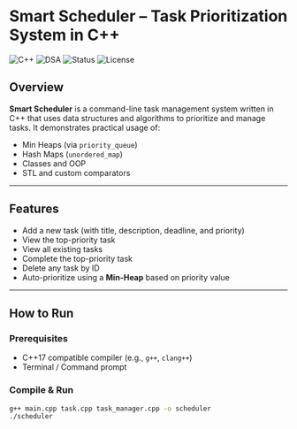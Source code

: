 # Smart Scheduler – Task Prioritization System in C++

![C++](https://img.shields.io/badge/C%2B%2B-17-blue.svg)
![DSA](https://img.shields.io/badge/Data%20Structures-Heaps%2C%20HashMaps-orange)
![Status](https://img.shields.io/badge/status-active-brightgreen)
![License](https://img.shields.io/badge/license-MIT-lightgrey)

## Overview

**Smart Scheduler** is a command-line task management system written in C++ that uses data structures and algorithms to prioritize and manage tasks. It demonstrates practical usage of:
- Min Heaps (via `priority_queue`)
- Hash Maps (`unordered_map`)
- Classes and OOP
- STL and custom comparators


---

## Features

-  Add a new task (with title, description, deadline, and priority)
-  View the top-priority task
-  View all existing tasks
-  Complete the top-priority task
-  Delete any task by ID
-  Auto-prioritize using a **Min-Heap** based on priority value

---

## How to Run

### Prerequisites
- C++17 compatible compiler (e.g., `g++`, `clang++`)
- Terminal / Command prompt

### Compile & Run

```bash
g++ main.cpp task.cpp task_manager.cpp -o scheduler
./scheduler
